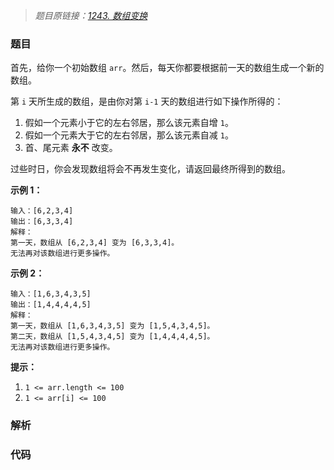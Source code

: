 > *题目原链接：[1243. 数组变换](https://leetcode-cn.com/contest/biweekly-contest-12/problems/array-transformation)*

### 题目

首先，给你一个初始数组 `arr`。然后，每天你都要根据前一天的数组生成一个新的数组。

第 `i` 天所生成的数组，是由你对第 `i-1` 天的数组进行如下操作所得的：

1. 假如一个元素小于它的左右邻居，那么该元素自增 `1`。
2. 假如一个元素大于它的左右邻居，那么该元素自减 `1`。
3. 首、尾元素 **永不** 改变。

过些时日，你会发现数组将会不再发生变化，请返回最终所得到的数组。

**示例 1：**

```  
输入：[6,2,3,4]
输出：[6,3,3,4]
解释：
第一天，数组从 [6,2,3,4] 变为 [6,3,3,4]。
无法再对该数组进行更多操作。
```

**示例 2：**

```
输入：[1,6,3,4,3,5]
输出：[1,4,4,4,4,5]
解释：
第一天，数组从 [1,6,3,4,3,5] 变为 [1,5,4,3,4,5]。
第二天，数组从 [1,5,4,3,4,5] 变为 [1,4,4,4,4,5]。
无法再对该数组进行更多操作。
```

**提示：**

1. `1 <= arr.length <= 100`
2. `1 <= arr[i] <= 100`

### 解析

### 代码